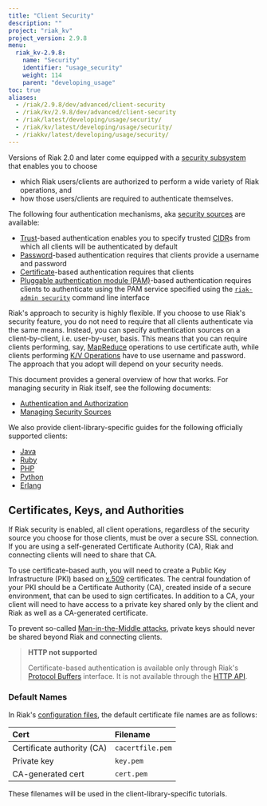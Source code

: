 ```yaml
---
title: "Client Security"
description: ""
project: "riak_kv"
project_version: 2.9.8
menu:
  riak_kv-2.9.8:
    name: "Security"
    identifier: "usage_security"
    weight: 114
    parent: "developing_usage"
toc: true
aliases:
  - /riak/2.9.8/dev/advanced/client-security
  - /riak/kv/2.9.8/dev/advanced/client-security
  - /riak/latest/developing/usage/security/
  - /riak/kv/latest/developing/usage/security/
  - /riakkv/latest/developing/usage/security/
---
```


Versions of Riak 2.0 and later come equipped with a [security subsystem]({{<baseurl>}}riak/kv/2.9.8/using/security/basics) that enables you to choose

* which Riak users/clients are authorized to perform a wide variety of
  Riak operations, and
* how those users/clients are required to authenticate themselves.

The following four authentication mechanisms, aka [security sources]({{<baseurl>}}riak/kv/2.9.8/using/security/managing-sources/) are available:

* [Trust]({{<baseurl>}}riak/kv/2.9.8/using/security/managing-sources/#trust-based-authentication)-based
  authentication enables you to specify trusted
  [CIDR](http://en.wikipedia.org/wiki/Classless_Inter-Domain_Routing)s
  from which all clients will be authenticated by default
* [Password]({{<baseurl>}}riak/kv/2.9.8/using/security/managing-sources/#password-based-authentication)-based authentication requires
  that clients provide a username and password
* [Certificate]({{<baseurl>}}riak/kv/2.9.8/using/security/managing-sources/#certificate-based-authentication)-based authentication
  requires that clients
* [Pluggable authentication module (PAM)]({{<baseurl>}}riak/kv/2.9.8/using/security/managing-sources/#pam-based-authentication)-based authentication requires
  clients to authenticate using the PAM service specified using the
  [`riak-admin security`]({{<baseurl>}}riak/kv/2.9.8/using/security/managing-sources/#managing-sources)
  command line interface

Riak's approach to security is highly flexible. If you choose to use
Riak's security feature, you do not need to require that all clients
authenticate via the same means. Instead, you can specify authentication
sources on a client-by-client, i.e. user-by-user, basis. This means that
you can require clients performing, say, [MapReduce]({{<baseurl>}}riak/kv/2.9.8/developing/usage/mapreduce/)
operations to use certificate auth, while clients performing [K/V Operations]({{<baseurl>}}riak/kv/2.9.8/developing/usage) have to use username and password. The approach
that you adopt will depend on your security needs.

This document provides a general overview of how that works. For
managing security in Riak itself, see the following documents:

* [Authentication and Authorization]({{<baseurl>}}riak/kv/2.9.8/using/security/basics)
* [Managing Security Sources]({{<baseurl>}}riak/kv/2.9.8/using/security/managing-sources/)

We also provide client-library-specific guides for the following
officially supported clients:

* [Java]({{<baseurl>}}riak/kv/2.9.8/developing/usage/security/java)
* [Ruby]({{<baseurl>}}riak/kv/2.9.8/developing/usage/security/ruby)
* [PHP]({{<baseurl>}}riak/kv/2.9.8/developing/usage/security/php)
* [Python]({{<baseurl>}}riak/kv/2.9.8/developing/usage/security/python)
* [Erlang]({{<baseurl>}}riak/kv/2.9.8/developing/usage/security/erlang)

## Certificates, Keys, and Authorities

If Riak security is enabled, all client operations, regardless of the
security source you choose for those clients, must be over a secure SSL
connection. If you are using a self-generated Certificate Authority
(CA), Riak and connecting clients will need to share that CA.

To use certificate-based auth, you will need to create a Public Key
Infrastructure (PKI) based on
[x.509](http://en.wikipedia.org/wiki/X.509) certificates. The central
foundation of your PKI should be a Certificate Authority (CA), created
inside of a secure environment, that can be used to sign certificates.
In addition to a CA, your client will need to have access to a private
key shared only by the client and Riak as well as a CA-generated
certificate.

To prevent so-called [Man-in-the-Middle
attacks](http://en.wikipedia.org/wiki/Man-in-the-middle_attack), private
keys should never be shared beyond Riak and connecting clients.

> **HTTP not supported**
>
> Certificate-based authentication is available only through Riak's
[Protocol Buffers]({{<baseurl>}}riak/kv/2.9.8/developing/api/protocol-buffers/) interface. It is not available through the
[HTTP API]({{<baseurl>}}riak/kv/2.9.8/developing/api/http).

### Default Names

In Riak's [configuration files]({{<baseurl>}}riak/kv/2.9.8/configuring/reference/#security), the
default certificate file names are as follows:

Cert | Filename
:----|:-------
Certificate authority (CA) | `cacertfile.pem`
Private key | `key.pem`
CA-generated cert | `cert.pem`

These filenames will be used in the client-library-specific tutorials.



